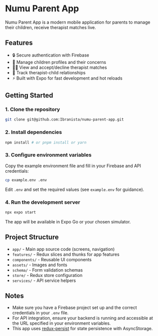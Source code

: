 # Numu Parent App

<!-- ![Numu Parent App Screenshot](./assets/images/wecare.png) -->

Numu Parent App is a modern mobile application for parents to manage their children, receive therapist matches live.

## Features

- 🔒 Secure authentication with Firebase
- 👶 Manage children profiles and their concerns
- 👩‍⚕️ View and accept/decline therapist matches
- 📅 Track therapist-child relationships
- ⚡️ Built with Expo for fast development and hot reloads

## Getting Started

### 1. Clone the repository

```bash
git clone git@github.com:Ibranista/numu-parent-app.git
```

### 2. Install dependencies

```bash
npm install # or pnpm install or yarn
```

### 3. Configure environment variables

Copy the example environment file and fill in your Firebase and API credentials:

```bash
cp example.env .env
```

Edit `.env` and set the required values (see `example.env` for guidance).

### 4. Run the development server

```bash
npx expo start
```

The app will be available in Expo Go or your chosen simulator.

## Project Structure

- `app/` - Main app source code (screens, navigation)
- `features/` - Redux slices and thunks for app features
- `components/` - Reusable UI components
- `assets/` - Images and fonts
- `schema/` - Form validation schemas
- `store/` - Redux store configuration
- `services/` - API service helpers

## Notes

- Make sure you have a Firebase project set up and the correct credentials in your `.env` file.
- For API integration, ensure your backend is running and accessible at the URL specified in your environment variables.
- This app uses [redux-persist](https://github.com/rt2zz/redux-persist) for state persistence with AsyncStorage.
